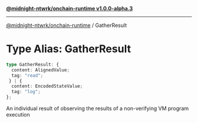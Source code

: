 [**@midnight-ntwrk/onchain-runtime v1.0.0-alpha.3**](../README.md)

***

[@midnight-ntwrk/onchain-runtime](../globals.md) / GatherResult

# Type Alias: GatherResult

```ts
type GatherResult: {
  content: AlignedValue;
  tag: "read";
 } | {
  content: EncodedStateValue;
  tag: "log";
};
```

An individual result of observing the results of a non-verifying VM program
execution
